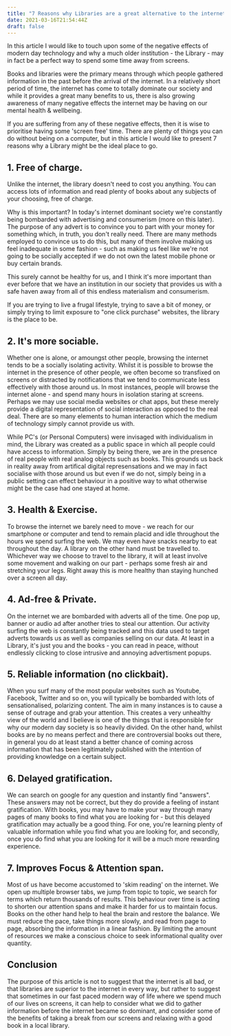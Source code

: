 ```yaml
---
title: "7 Reasons why Libraries are a great alternative to the internet"
date: 2021-03-16T21:54:44Z
draft: false
---
```


In this article I would like to touch upon some of the negative effects of modern day technology and why a much older institution - the Library - may in fact be a perfect way to spend some time away from screens.

<!--more-->

Books and libraries were the primary means through which people gathered information in the past before the arrival of the internet. In a relatively short period of time, the internet has come to totally dominate our society and while it provides a great many benefits to us, there is also growing awareness of many negative effects the internet may be having on our mental health & wellbeing.

If you are suffering from any of these negative effects, then it is wise to prioritise having some 'screen free' time. There are plenty of things you can do without being on a computer, but in this article I would like to present 7 reasons why a Library might be the ideal place to go.

## 1. Free of charge. 

Unlike the internet, the library doesn't need to cost you anything. You can access lots of information and read plenty of books about any subjects of your choosing, free of charge. 

Why is this important? In today's internet dominant society we're constantly being bombarded with advertising and consumerism (more on this later). The purpose of any advert is to convince you to part with your money for something which, in truth, you don't really need. There are many methods employed to convince us to do this, but many of them involve making us feel inadequate in some fashion - such as making us feel like we're not going to be socially accepted if we do not own the latest mobile phone or buy certain brands.

This surely cannot be healthy for us, and I think it's more important than ever before that we have an institution in our society that provides us with a safe haven away from all of this endless materialism and consumerism.

If you are trying to live a frugal lifestyle, trying to save a bit of money, or simply trying to limit exposure to "one click purchase" websites, the library is the place to be.

## 2. It's more sociable. 

Whether one is alone, or amoungst other people, browsing the internet tends to be a socially isolating activity. Whilst it is possible to browse the internet in the presence of other people, we often become so transfixed on screens or distracted by notifications that we tend to communicate less effectively with those around us. In most instances, people will browse the internet alone - and spend many hours in isolation staring at screens. Perhaps we may use social media websites or chat apps, but these merely provide a digital representation of social interaction as opposed to the real deal. There are so many elements to human interaction which the medium of technology simply cannot provide us with.

While PC's (or Personal Computers) were invisaged with individualism in mind, the Library was created as a public space in which all people could have access to information. Simply by being there, we are in the presence of real people with real analog objects such as books. This grounds us back in reality away from artifical digital represensations and we may in fact socialise with those around us but even if we do not, simply being in a public setting can effect behaviour in a positive way to what otherwise might be the case had one stayed at home.

## 3. Health & Exercise. 

To browse the internet we barely need to move - we reach for our smartphone or computer and tend to remain placid and idle throughout the hours we spend surfing the web. We may even have snacks nearby to eat throughout the day. A library on the other hand must be travelled to. Whichever way we choose to travel to the library, it will at least involve some movement and walking on our part - perhaps some fresh air and stretching your legs. Right away this is more healthy than staying hunched over a screen all day.

## 4. Ad-free & Private. 

On the internet we are bombarded with adverts all of the time. One pop up, banner or audio ad after another tries to steal our attention. Our activity surfing the web is constantly being tracked and this data used to target adverts towards us as well as companies selling on our data. At least in a Library, it's just you and the books - you can read in peace, without endlessly clicking to close intrusive and annoying advertisment popups.

## 5. Reliable information (no clickbait). 

When you surf many of the most popular websites such as Youtube, Facebook, Twitter and so on, you will typically be bombarded with lots of sensationalised, polarizing content. The aim in many instances is to cause a sense of outrage and grab your attention. This creates a very unhealthy view of the world and I believe is one of the things that is responsible for why our modern day society is so heavily divided. On the other hand, whilst books are by no means perfect and there are controversial books out there, in general you do at least stand a better chance of coming across information that has been legitimately published with the intention of providing knowledge on a certain subject. 

## 6. Delayed gratification. 

We can search on google for any question and instantly find "answers". These answers may not be correct, but they do provide a feeling of instant gratification. With books, you may have to make your way through many pages of many books to find what you are looking for - but this delayed gratification may actually be a good thing. For one, you're learning plenty of valuable information while you find what you are looking for, and secondly, once you do find what you are looking for it will be a much more rewarding experience.

## 7. Improves Focus & Attention span. 

Most of us have become accustomed to 'skim reading' on the internet. We open up multiple browser tabs, we jump from topic to topic, we search for terms which return thousands of results. This behaviour over time is acting to shorten our attention spans and make it harder for us to maintain focus. Books on the other hand help to heal the brain and restore the balance. We must reduce the pace, take things more slowly, and read from page to page, absorbing the information in a linear fashion. By limiting the amount of resources we make a conscious choice to seek informational quality over quantity. 


## Conclusion

The purpose of this article is not to suggest that the internet is all bad, or that libraries are superior to the internet in every way, but rather to suggest that sometimes in our fast paced modern way of life where we spend much of our lives on screens, it can help to consider what we did to gather information before the internet became so dominant, and consider some of the benefits of taking a break from our screens and relaxing with a good book in a local library.